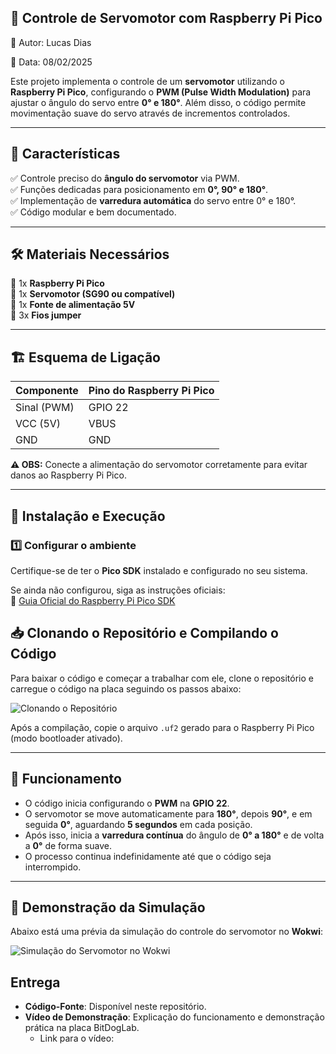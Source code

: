 ## 🎯 **Controle de Servomotor com Raspberry Pi Pico**

📌 Autor: Lucas Dias

📆 Data: 08/02/2025

Este projeto implementa o controle de um **servomotor** utilizando o **Raspberry Pi Pico**, configurando o **PWM (Pulse Width Modulation)** para ajustar o ângulo do servo entre **0° e 180°**. Além disso, o código permite movimentação suave do servo através de incrementos controlados.

---

## 📌 **Características**
✅ Controle preciso do **ângulo do servomotor** via PWM.  
✅ Funções dedicadas para posicionamento em **0°, 90° e 180°**.  
✅ Implementação de **varredura automática** do servo entre 0° e 180°.  
✅ Código modular e bem documentado.  

---

## 🛠 **Materiais Necessários**
🔹 1x **Raspberry Pi Pico**  
🔹 1x **Servomotor (SG90 ou compatível)**  
🔹 1x **Fonte de alimentação 5V**  
🔹 3x **Fios jumper**  

---

## 🏗 **Esquema de Ligação**
| Componente  | Pino do Raspberry Pi Pico |
|-------------|---------------------------|
| Sinal (PWM) | GPIO 22                   |
| VCC (5V)    | VBUS                      |
| GND         | GND                        |

**⚠️ OBS:** Conecte a alimentação do servomotor corretamente para evitar danos ao Raspberry Pi Pico.

---

## 📜 **Instalação e Execução**

### **1️⃣ Configurar o ambiente**
Certifique-se de ter o **Pico SDK** instalado e configurado no seu sistema.  

Se ainda não configurou, siga as instruções oficiais:  
🔗 [Guia Oficial do Raspberry Pi Pico SDK](https://github.com/raspberrypi/pico-sdk)

## 📥 Clonando o Repositório e Compilando o Código

Para baixar o código e começar a trabalhar com ele, clone o repositório e carregue o código na placa seguindo os passos abaixo:

![Clonando o Repositório](https://github.com/LucaScripts/Clock-e-Temporizadores/blob/main/docs/Bem-vindo%20-%20Visual%20Studio%20Code%202025-01-31%2018-49-32.gif?raw=true)

Após a compilação, copie o arquivo `.uf2` gerado para o Raspberry Pi Pico (modo bootloader ativado).

---

## 🎯 **Funcionamento**
- O código inicia configurando o **PWM** na **GPIO 22**.  
- O servomotor se move automaticamente para **180°**, depois **90°**, e em seguida **0°**, aguardando **5 segundos** em cada posição.  
- Após isso, inicia a **varredura contínua** do ângulo de **0° a 180°** e de volta a **0°** de forma suave.  
- O processo continua indefinidamente até que o código seja interrompido.  

---

## 🚦 Demonstração da Simulação

Abaixo está uma prévia da simulação do controle do servomotor no **Wokwi**:

![Simulação do Servomotor no Wokwi](#)


## Entrega
- **Código-Fonte**: Disponível neste repositório.
- **Vídeo de Demonstração**: Explicação do funcionamento e demonstração prática na placa BitDogLab.
  - Link para o vídeo: 

